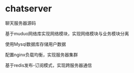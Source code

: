 # chatserver
聊天服务器源码

基于muduo网络库实现网络模块，实现网络模块与业务模块分离

使用Mysql数据库存储用户数据

配置nginx负载均衡，实现服务器集群

基于redis发布-订阅模式，实现跨服务器通信
